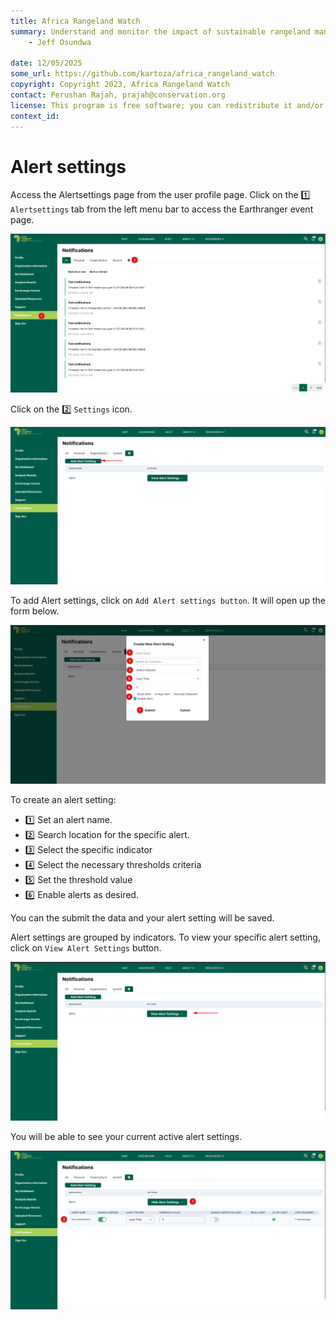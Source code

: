 ```yaml
---
title: Africa Rangeland Watch
summary: Understand and monitor the impact of sustainable rangeland management in Africa.
    - Jeff Osundwa
    
date: 12/05/2025
some_url: https://github.com/kartoza/africa_rangeland_watch
copyright: Copyright 2023, Africa Rangeland Watch
contact: Perushan Rajah, prajah@conservation.org
license: This program is free software; you can redistribute it and/or modify it under the terms of the GNU Affero General Public License as published by the Free Software Foundation; either version 3 of the License, or (at your option) any later version.
context_id: 
---
```


# Alert settings

Access the Alertsettings page from the user profile page. Click on the 1️⃣ `Alertsettings` tab from the left menu bar to access the Earthranger event page.

[![Notifications section](./img/guide-alertsettings-img-1.png)](./img/guide-alertsettings-img-1.png)

Click on the 2️⃣ `Settings` icon.

[![Alertsettings](./img/guide-alertsettings-img-2.png)](./img/guide-alertsettings-img-2.png)

To add Alert settings, click on `Add Alert settings button`.
It will open up the form below.

[![Add Alert settings](./img/guide-alertsettings-img-3.png)](./img/guide-alertsettings-img-3.png)

To create an alert setting:

- 1️⃣ Set an alert name.
- 2️⃣ Search location for the specific alert.
- 3️⃣ Select the specific indicator
- 4️⃣ Select the necessary thresholds criteria
- 5️⃣ Set the threshold value
- 6️⃣ Enable alerts as desired.

You can the submit the data and your alert setting will be saved.

Alert settings are grouped by indicators.
To view your specific alert setting, click on `View Alert Settings` button.

[![View Alert settings](./img/guide-alertsettings-img-4.png)](./img/guide-alertsettings-img-4.png)

You will be able to see your current active alert settings.

[![View Alert settings](./img/guide-alertsettings-img-5.png)](./img/guide-alertsettings-img-5.png)
